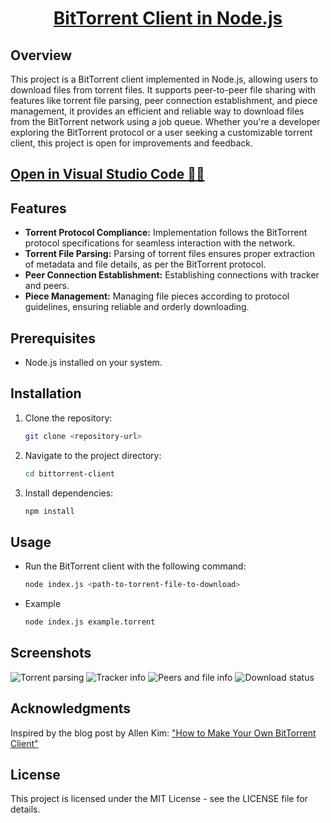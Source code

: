 <div>
  <h1 align="center">
    <a href="https://github.com/nischaldutt/mytorrent-client/">BitTorrent Client in Node.js</a>
  </h1>
</div>

## Overview

This project is a BitTorrent client implemented in Node.js, allowing users to download files from torrent files. It supports peer-to-peer file sharing with features like torrent file parsing, peer connection establishment, and piece management, it provides an efficient and reliable way to download files from the BitTorrent network using a job queue. Whether you're a developer exploring the BitTorrent protocol or a user seeking a customizable torrent client, this project is open for improvements and feedback.

## [Open in Visual Studio Code 👨‍💻](https://vscode.dev/github.com/nischaldutt/mytorrent-client)

## Features

- **Torrent Protocol Compliance:** Implementation follows the BitTorrent protocol specifications for seamless interaction with the network.
- **Torrent File Parsing:** Parsing of torrent files ensures proper extraction of metadata and file details, as per the BitTorrent protocol.
- **Peer Connection Establishment:** Establishing connections with tracker and peers.
- **Piece Management:** Managing file pieces according to protocol guidelines, ensuring reliable and orderly downloading.

## Prerequisites

- Node.js installed on your system.

## Installation

1. Clone the repository:

   ```bash
   git clone <repository-url>
   
2. Navigate to the project directory:

    ```bash
    cd bittorrent-client

3. Install dependencies:

    ```bash
    npm install

## Usage
  
- Run the BitTorrent client with the following command:
  
    ```bash
    node index.js <path-to-torrent-file-to-download>

- Example

    ```bash
    node index.js example.torrent

## Screenshots

![Torrent parsing](https://i.imgur.com/1YU3hqg.png)
![Tracker info](https://i.imgur.com/ofRaV4p.png)
![Peers and file info](https://i.imgur.com/uwPHClj.png)
![Download status](https://i.imgur.com/ZCzOUpV.png)


## Acknowledgments
Inspired by the blog post by Allen Kim: ["How to Make Your Own BitTorrent Client"](https://allenkim67.github.io/programming/2016/05/04/how-to-make-your-own-bittorrent-client.html)

## License
This project is licensed under the MIT License - see the LICENSE file for details.
